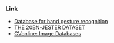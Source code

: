 ### Link
* [Database for hand gesture recognition](http://sun.aei.polsl.pl/~mkawulok/gestures/)
* [THE 20BN-JESTER DATASET](https://www.twentybn.com/datasets/jester)
* [CVonline: Image Databases](http://homepages.inf.ed.ac.uk/rbf/CVonline/Imagedbase.htm)
